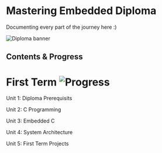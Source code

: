 # Mastering Embedded Diploma

Documenting every part of the journey here :)

![Diploma banner](https://github.com/user-attachments/assets/598b927d-2b8f-4ed1-9590-41933051a25a)

## Contents & Progress

# First Term ![Progress](https://img.shields.io/badge/Overall_Progress-20%25-yellow)

Unit 1: Diploma Prerequisits

Unit 2: C Programming

Unit 3: Embedded C

Unit 4: System Architecture

Unit 5: First Term Projects

